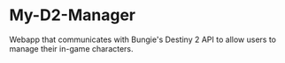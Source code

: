 # My-D2-Manager
Webapp that communicates with Bungie's Destiny 2 API to allow users to manage their in-game characters.
